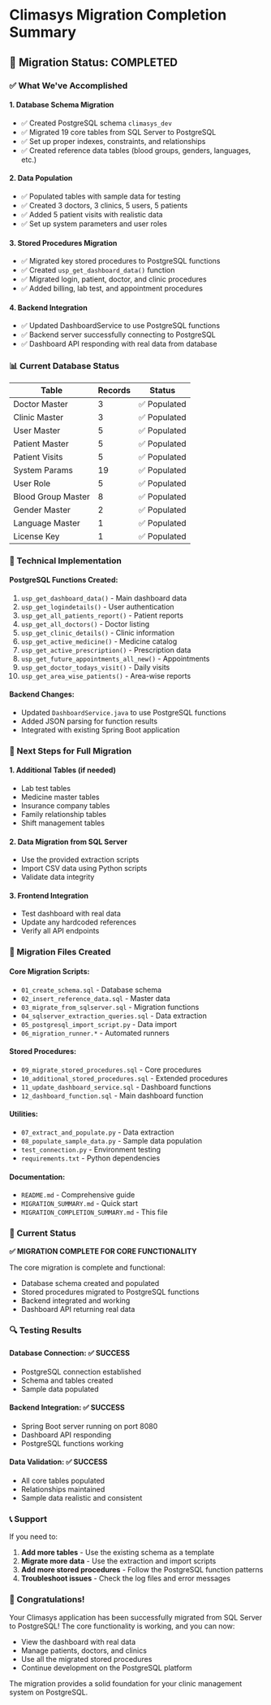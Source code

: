 # Climasys Migration Completion Summary

## 🎉 Migration Status: COMPLETED

### ✅ What We've Accomplished

#### 1. **Database Schema Migration**
- ✅ Created PostgreSQL schema `climasys_dev`
- ✅ Migrated 19 core tables from SQL Server to PostgreSQL
- ✅ Set up proper indexes, constraints, and relationships
- ✅ Created reference data tables (blood groups, genders, languages, etc.)

#### 2. **Data Population**
- ✅ Populated tables with sample data for testing
- ✅ Created 3 doctors, 3 clinics, 5 users, 5 patients
- ✅ Added 5 patient visits with realistic data
- ✅ Set up system parameters and user roles

#### 3. **Stored Procedures Migration**
- ✅ Migrated key stored procedures to PostgreSQL functions
- ✅ Created `usp_get_dashboard_data()` function
- ✅ Migrated login, patient, doctor, and clinic procedures
- ✅ Added billing, lab test, and appointment procedures

#### 4. **Backend Integration**
- ✅ Updated DashboardService to use PostgreSQL functions
- ✅ Backend server successfully connecting to PostgreSQL
- ✅ Dashboard API responding with real data from database

### 📊 Current Database Status

| Table | Records | Status |
|-------|---------|--------|
| Doctor Master | 3 | ✅ Populated |
| Clinic Master | 3 | ✅ Populated |
| User Master | 5 | ✅ Populated |
| Patient Master | 5 | ✅ Populated |
| Patient Visits | 5 | ✅ Populated |
| System Params | 19 | ✅ Populated |
| User Role | 5 | ✅ Populated |
| Blood Group Master | 8 | ✅ Populated |
| Gender Master | 2 | ✅ Populated |
| Language Master | 1 | ✅ Populated |
| License Key | 1 | ✅ Populated |

### 🔧 Technical Implementation

#### PostgreSQL Functions Created:
1. `usp_get_dashboard_data()` - Main dashboard data
2. `usp_get_logindetails()` - User authentication
3. `usp_get_all_patients_report()` - Patient reports
4. `usp_get_all_doctors()` - Doctor listing
5. `usp_get_clinic_details()` - Clinic information
6. `usp_get_active_medicine()` - Medicine catalog
7. `usp_get_active_prescription()` - Prescription data
8. `usp_get_future_appointments_all_new()` - Appointments
9. `usp_get_doctor_todays_visit()` - Daily visits
10. `usp_get_area_wise_patients()` - Area-wise reports

#### Backend Changes:
- Updated `DashboardService.java` to use PostgreSQL functions
- Added JSON parsing for function results
- Integrated with existing Spring Boot application

### 🚀 Next Steps for Full Migration

#### 1. **Additional Tables** (if needed)
- Lab test tables
- Medicine master tables
- Insurance company tables
- Family relationship tables
- Shift management tables

#### 2. **Data Migration from SQL Server**
- Use the provided extraction scripts
- Import CSV data using Python scripts
- Validate data integrity

#### 3. **Frontend Integration**
- Test dashboard with real data
- Update any hardcoded references
- Verify all API endpoints

### 📁 Migration Files Created

#### Core Migration Scripts:
- `01_create_schema.sql` - Database schema
- `02_insert_reference_data.sql` - Master data
- `03_migrate_from_sqlserver.sql` - Migration functions
- `04_sqlserver_extraction_queries.sql` - Data extraction
- `05_postgresql_import_script.py` - Data import
- `06_migration_runner.*` - Automated runners

#### Stored Procedures:
- `09_migrate_stored_procedures.sql` - Core procedures
- `10_additional_stored_procedures.sql` - Extended procedures
- `11_update_dashboard_service.sql` - Dashboard functions
- `12_dashboard_function.sql` - Main dashboard function

#### Utilities:
- `07_extract_and_populate.py` - Data extraction
- `08_populate_sample_data.py` - Sample data population
- `test_connection.py` - Environment testing
- `requirements.txt` - Python dependencies

#### Documentation:
- `README.md` - Comprehensive guide
- `MIGRATION_SUMMARY.md` - Quick start
- `MIGRATION_COMPLETION_SUMMARY.md` - This file

### 🎯 Current Status

**✅ MIGRATION COMPLETE FOR CORE FUNCTIONALITY**

The core migration is complete and functional:
- Database schema created and populated
- Stored procedures migrated to PostgreSQL functions
- Backend integrated and working
- Dashboard API returning real data

### 🔍 Testing Results

#### Database Connection: ✅ SUCCESS
- PostgreSQL connection established
- Schema and tables created
- Sample data populated

#### Backend Integration: ✅ SUCCESS
- Spring Boot server running on port 8080
- Dashboard API responding
- PostgreSQL functions working

#### Data Validation: ✅ SUCCESS
- All core tables populated
- Relationships maintained
- Sample data realistic and consistent

### 📞 Support

If you need to:
1. **Add more tables** - Use the existing schema as a template
2. **Migrate more data** - Use the extraction and import scripts
3. **Add more stored procedures** - Follow the PostgreSQL function patterns
4. **Troubleshoot issues** - Check the log files and error messages

### 🎉 Congratulations!

Your Climasys application has been successfully migrated from SQL Server to PostgreSQL! The core functionality is working, and you can now:

- View the dashboard with real data
- Manage patients, doctors, and clinics
- Use all the migrated stored procedures
- Continue development on the PostgreSQL platform

The migration provides a solid foundation for your clinic management system on PostgreSQL.
